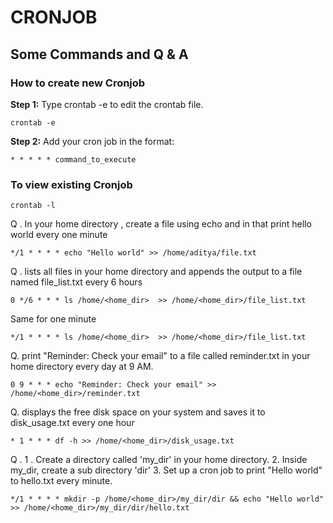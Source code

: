 # CRONJOB

## Some Commands and Q & A

### How to create new Cronjob

**Step 1:** Type crontab -e to edit the crontab file.

```
crontab -e
```

**Step 2:** Add your cron job in the format:

```
* * * * * command_to_execute
```

### To view existing Cronjob

```
crontab -l
```

Q . In your home directory , create a file using echo and in that print hello world every one minute

```
*/1 * * * * echo "Hello world" >> /home/aditya/file.txt
```

Q . lists all files in your home directory and appends the output to a file named file_list.txt every 6 hours

```
0 */6 * * * ls /home/<home_dir>  >> /home/<home_dir>/file_list.txt
```

Same for one minute

```
*/1 * * * * ls /home/<home_dir>  >> /home/<home_dir>/file_list.txt
```

Q. print "Reminder: Check your email" to a file called reminder.txt in your home directory every day at 9 AM.

```
0 9 * * * echo "Reminder: Check your email" >> /home/<home_dir>/reminder.txt
```

Q. displays the free disk space on your system and saves it to disk_usage.txt every one hour

```
* 1 * * * df -h >> /home/<home_dir>/disk_usage.txt
```

Q . 1 . Create a directory called 'my_dir' in your home directory.
    2. Inside my_dir, create a sub directory 'dir'
    3. Set up a cron job to print "Hello world" to hello.txt every minute.


```
*/1 * * * * mkdir -p /home/<home_dir>/my_dir/dir && echo "Hello world" >> /home/<home_dir>/my_dir/dir/hello.txt
```

